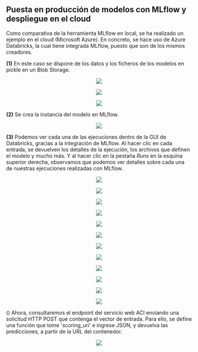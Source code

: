 ## Puesta en producción de modelos con MLflow y despliegue en el cloud

Como comparativa de la herramienta MLflow en local, se ha realizado un ejemplo en el cloud (Microsoft Azure). En concreto, se hace uso de Azure Databricks, la cual tiene integrada MLflow, puesto que son de los mismos creadores.

**(1)** En este caso se dispone de los datos y los ficheros de los modelos en pickle en un Blob Storage.

<p align="center">
  <img src="../docs/imagenes/azure/1.png">
</p>

<p align="center">
  <img src="../docs/imagenes/azure/2.png">
</p>

<p align="center">
  <img src="../docs/imagenes/azure/3.png">
</p>

**(2)** Se crea la instancia del modelo en MLflow. 

<p align="center">
  <img src="../docs/imagenes/azure/4.png">
</p>

**(3)** Podemos ver cada una de las ejecuciones dentro de la GUI de Databricks, gracias a la integración de MLflow. Al hacer clic en cada entrada, se devuelven los detalles de la ejecución, los archivos que definen el modelo y mucho más. Y al hacer clic en la pestaña _Runs_ en la esquina superior derecha, observamos que podemos ver detalles sobre cada una de nuestras ejecuciones realizadas con MLflow. 

<p align="center">
  <img src="../docs/imagenes/azure/5.png">
</p>

<p align="center">
  <img src="../docs/imagenes/azure/6.png">
</p>

<p align="center">
  <img src="../docs/imagenes/azure/1.png">
</p>

<p align="center">
  <img src="../docs/imagenes/azure/1.png">
</p>

<p align="center">
  <img src="../docs/imagenes/azure/7.png">
</p>

<p align="center">
  <img src="../docs/imagenes/azure/8.png">
</p>

<p align="center">
  <img src="../docs/imagenes/azure/9.png">
</p>

<p align="center">
  <img src="../docs/imagenes/azure/10.png">
</p>

<p align="center">
  <img src="../docs/imagenes/azure/11.png">
</p>

<p align="center">
  <img src="../docs/imagenes/azure/12.png">
</p>

<p align="center">
  <img src="../docs/imagenes/azure/13.png">
</p>

<p align="center">
  <img src="../docs/imagenes/azure/14.png">
</p>

() Ahora, consultaremos el endpoint del servicio web ACI enviando una solicitud HTTP POST que contenga el vector de entrada. Para ello, se define una función que tome 'scoring_uri' e ingrese JSON, y devuelva las predicciones, a partir de la URL del contenedor.

<p align="center">
  <img src="../docs/imagenes/azure/15.png">
</p>
